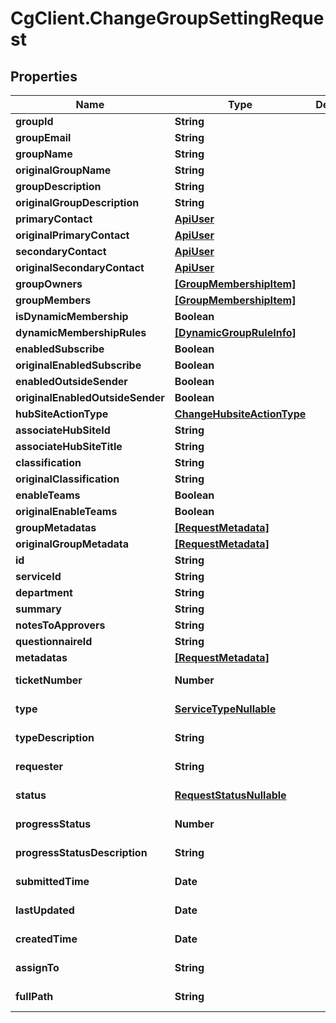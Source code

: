 # CgClient.ChangeGroupSettingRequest

## Properties

Name | Type | Description | Notes
------------ | ------------- | ------------- | -------------
**groupId** | **String** |  | [optional] 
**groupEmail** | **String** |  | [optional] 
**groupName** | **String** |  | [optional] 
**originalGroupName** | **String** |  | [optional] 
**groupDescription** | **String** |  | [optional] 
**originalGroupDescription** | **String** |  | [optional] 
**primaryContact** | [**ApiUser**](ApiUser.md) |  | [optional] 
**originalPrimaryContact** | [**ApiUser**](ApiUser.md) |  | [optional] 
**secondaryContact** | [**ApiUser**](ApiUser.md) |  | [optional] 
**originalSecondaryContact** | [**ApiUser**](ApiUser.md) |  | [optional] 
**groupOwners** | [**[GroupMembershipItem]**](GroupMembershipItem.md) |  | [optional] 
**groupMembers** | [**[GroupMembershipItem]**](GroupMembershipItem.md) |  | [optional] 
**isDynamicMembership** | **Boolean** |  | [optional] 
**dynamicMembershipRules** | [**[DynamicGroupRuleInfo]**](DynamicGroupRuleInfo.md) |  | [optional] 
**enabledSubscribe** | **Boolean** |  | [optional] 
**originalEnabledSubscribe** | **Boolean** |  | [optional] 
**enabledOutsideSender** | **Boolean** |  | [optional] 
**originalEnabledOutsideSender** | **Boolean** |  | [optional] 
**hubSiteActionType** | [**ChangeHubsiteActionType**](ChangeHubsiteActionType.md) |  | [optional] 
**associateHubSiteId** | **String** |  | [optional] 
**associateHubSiteTitle** | **String** |  | [optional] 
**classification** | **String** |  | [optional] 
**originalClassification** | **String** |  | [optional] 
**enableTeams** | **Boolean** |  | [optional] 
**originalEnableTeams** | **Boolean** |  | [optional] 
**groupMetadatas** | [**[RequestMetadata]**](RequestMetadata.md) |  | [optional] 
**originalGroupMetadata** | [**[RequestMetadata]**](RequestMetadata.md) |  | [optional] 
**id** | **String** |  | [optional] 
**serviceId** | **String** |  | [optional] 
**department** | **String** |  | [optional] 
**summary** | **String** |  | [optional] 
**notesToApprovers** | **String** |  | [optional] 
**questionnaireId** | **String** |  | [optional] 
**metadatas** | [**[RequestMetadata]**](RequestMetadata.md) |  | [optional] 
**ticketNumber** | **Number** |  | [optional] [readonly] 
**type** | [**ServiceTypeNullable**](ServiceTypeNullable.md) |  | [optional] [readonly] 
**typeDescription** | **String** |  | [optional] [readonly] 
**requester** | **String** |  | [optional] [readonly] 
**status** | [**RequestStatusNullable**](RequestStatusNullable.md) |  | [optional] [readonly] 
**progressStatus** | **Number** |  | [optional] [readonly] 
**progressStatusDescription** | **String** |  | [optional] [readonly] 
**submittedTime** | **Date** |  | [optional] [readonly] 
**lastUpdated** | **Date** |  | [optional] [readonly] 
**createdTime** | **Date** |  | [optional] [readonly] 
**assignTo** | **String** |  | [optional] [readonly] 
**fullPath** | **String** |  | [optional] [readonly] 


